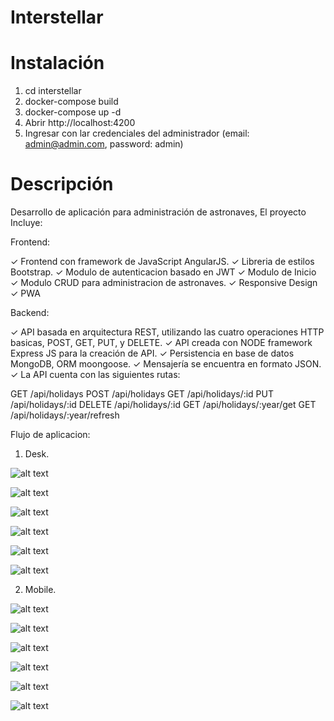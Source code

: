 # Interstellar

# Instalación

1. cd interstellar
2. docker-compose build
3. docker-compose up -d
4. Abrir http://localhost:4200
5. Ingresar con lar credenciales del administrador (email: admin@admin.com, password: admin)

# Descripción

Desarrollo de aplicación para administración de astronaves, 
El proyecto Incluye:

Frontend:

✓ Frontend con framework de JavaScript AngularJS.
✓ Libreria de estilos Bootstrap.
✓ Modulo de autenticacion basado en JWT
✓ Modulo de Inicio
✓ Modulo CRUD para administracion de astronaves.
✓ Responsive Design
✓ PWA

Backend:

✓ API basada en arquitectura REST, utilizando las cuatro operaciones HTTP basicas, POST, GET, PUT, y DELETE.
✓ API creada con NODE framework Express JS para la creación de API.
✓ Persistencia en base de datos MongoDB, ORM moongoose.
✓ Mensajería se encuentra en formato JSON.
✓ La API cuenta con las siguientes rutas:

  GET /api/holidays
  POST /api/holidays
  GET /api/holidays/:id
  PUT /api/holidays/:id
  DELETE /api/holidays/:id
  GET /api/holidays/:year/get
  GET /api/holidays/:year/refresh

Flujo de aplicacion:

1. Desk.

![alt text](https://github.com/fperaza7/interstellar/blob/main/example-images/image1.png?raw=true)

![alt text](https://github.com/fperaza7/interstellar/blob/main/example-images/image2.png?raw=true)

![alt text](https://github.com/fperaza7/interstellar/blob/main/example-images/image3.png?raw=true)

![alt text](https://github.com/fperaza7/interstellar/blob/main/example-images/image4.png?raw=true)

![alt text](https://github.com/fperaza7/interstellar/blob/main/example-images/image5.png?raw=true)

![alt text](https://github.com/fperaza7/interstellar/blob/main/example-images/image6.png?raw=true)

2. Mobile.

![alt text](https://github.com/fperaza7/interstellar/blob/main/example-images/image6.png?raw=true)

![alt text](https://github.com/fperaza7/interstellar/blob/main/example-images/image7.png?raw=true)

![alt text](https://github.com/fperaza7/interstellar/blob/main/example-images/image8.png?raw=true)

![alt text](https://github.com/fperaza7/interstellar/blob/main/example-images/image9.png?raw=true)

![alt text](https://github.com/fperaza7/interstellar/blob/main/example-images/image10.png?raw=true)

![alt text](https://github.com/fperaza7/interstellar/blob/main/example-images/image11.png?raw=true)

